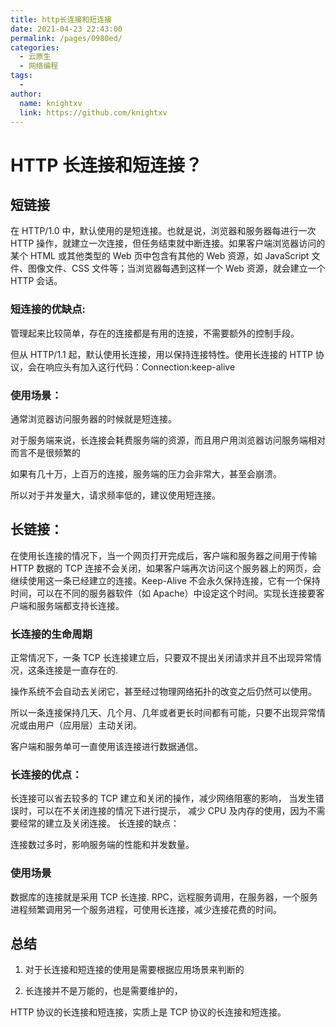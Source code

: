 ```yaml
---
title: http长连接和短连接
date: 2021-04-23 22:43:00
permalink: /pages/0980ed/
categories:
  - 云原生
  - 网络编程
tags:
  - 
author: 
  name: knightxv
  link: https://github.com/knightxv
---
```

# HTTP 长连接和短连接？

## 短链接

在 HTTP/1.0 中，默认使用的是短连接。也就是说，浏览器和服务器每进行一次 HTTP 操作，就建立一次连接，但任务结束就中断连接。如果客户端浏览器访问的某个 HTML 或其他类型的 Web 页中包含有其他的 Web 资源，如 JavaScript 文件、图像文件、CSS 文件等；当浏览器每遇到这样一个 Web 资源，就会建立一个 HTTP 会话。

### 短连接的优缺点:

管理起来比较简单，存在的连接都是有用的连接，不需要额外的控制手段。

但从 HTTP/1.1 起，默认使用长连接，用以保持连接特性。使用长连接的 HTTP 协议，会在响应头有加入这行代码：Connection:keep-alive

### 使用场景：

通常浏览器访问服务器的时候就是短连接。

对于服务端来说，长连接会耗费服务端的资源，而且用户用浏览器访问服务端相对而言不是很频繁的

如果有几十万，上百万的连接，服务端的压力会非常大，甚至会崩溃。

所以对于并发量大，请求频率低的，建议使用短连接。

## 长链接：

在使用长连接的情况下，当一个网页打开完成后，客户端和服务器之间用于传输 HTTP 数据的 TCP 连接不会关闭，如果客户端再次访问这个服务器上的网页，会继续使用这一条已经建立的连接。Keep-Alive 不会永久保持连接，它有一个保持时间，可以在不同的服务器软件（如 Apache）中设定这个时间。实现长连接要客户端和服务端都支持长连接。

### 长连接的生命周期

正常情况下，一条 TCP 长连接建立后，只要双不提出关闭请求并且不出现异常情况，这条连接是一直存在的.

操作系统不会自动去关闭它，甚至经过物理网络拓扑的改变之后仍然可以使用。

所以一条连接保持几天、几个月、几年或者更长时间都有可能，只要不出现异常情况或由用户（应用层）主动关闭。

客户端和服务单可一直使用该连接进行数据通信。

### 长连接的优点：

长连接可以省去较多的 TCP 建立和关闭的操作，减少网络阻塞的影响，
当发生错误时，可以在不关闭连接的情况下进行提示，
减少 CPU 及内存的使用，因为不需要经常的建立及关闭连接。
长连接的缺点：

连接数过多时，影响服务端的性能和并发数量。

### 使用场景

数据库的连接就是采用 TCP 长连接.
RPC，远程服务调用，在服务器，一个服务进程频繁调用另一个服务进程，可使用长连接，减少连接花费的时间。

## 总结

1. 对于长连接和短连接的使用是需要根据应用场景来判断的

2. 长连接并不是万能的，也是需要维护的，

HTTP 协议的长连接和短连接，实质上是 TCP 协议的长连接和短连接。
